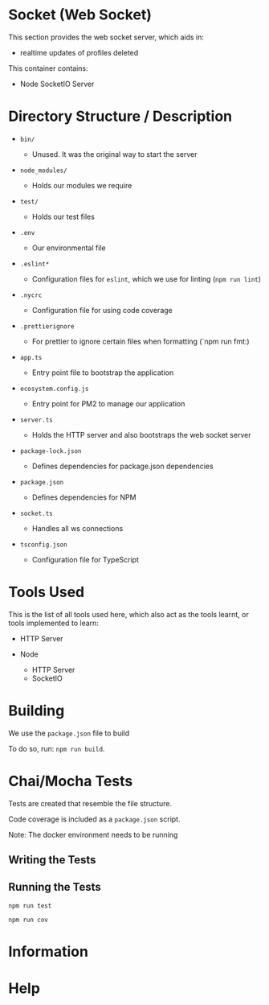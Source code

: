 # Socket (Web Socket)

This section provides the web socket server, which aids in:

- realtime updates of profiles deleted

This container contains:

- Node SocketIO Server

# Directory Structure / Description

- `bin/`

  - Unused. It was the original way to start the server

- `node_modules/`

  - Holds our modules we require

- `test/`

  - Holds our test files

- `.env`

  - Our environmental file

- `.eslint*`

  - Configuration files for `eslint`, which we use for linting (`npm run lint`)

- `.nycrc`

  - Configuration file for using code coverage

- `.prettierignore`

  - For prettier to ignore certain files when formatting (`npm run fmt:)

- `app.ts`

  - Entry point file to bootstrap the application

- `ecosystem.config.js`

  - Entry point for PM2 to manage our application

- `server.ts`

  - Holds the HTTP server and also bootstraps the web socket server

- `package-lock.json`

  - Defines dependencies for package.json dependencies

- `package.json`

  - Defines dependencies for NPM

- `socket.ts`

  - Handles all ws connections

- `tsconfig.json`

  - Configuration file for TypeScript

# Tools Used

This is the list of all tools used here, which also act as the tools learnt, or tools implemented to learn:

- HTTP Server

- Node

  - HTTP Server
  - SocketIO

# Building

We use the `package.json` file to build

To do so, run: `npm run build`.

# Chai/Mocha Tests

Tests are created that resemble the file structure.

Code coverage is included as a `package.json` script.

Note: The docker environment needs to be running

## Writing the Tests

## Running the Tests

`npm run test`

`npm run cov`

# Information

# Help
